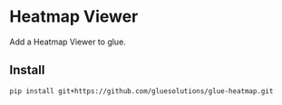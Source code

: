 # Heatmap Viewer

Add a Heatmap Viewer to glue.

## Install

`pip install git+https://github.com/gluesolutions/glue-heatmap.git`
